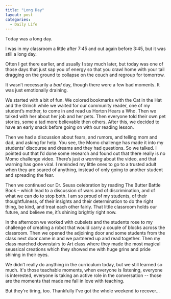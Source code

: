 ```yaml
---
title: "Long Day"
layout: post
categories:
  - Daily Life
---
```

<p>Today was a long day.</p>
<p>I was in my classroom a little after 7:45 and out again before 3:45, but it was still a long day.</p>
<p>Often I get there earlier, and usually I stay much later, but today was one of those days that just sap you of energy so that you crawl home with your tail dragging on the ground to collapse on the couch and regroup for tomorrow.</p>
<p>It wasn&rsquo;t necessarily a <em>bad</em> day, though there were a few bad moments. It was just emotionally draining.</p>
<p>We started with a bit of fun. We colored bookmarks with the Cat in the Hat and the Grinch while we waited for our community reader, one of my student&rsquo;s mother, to come in and read us Horton Hears a Who. Then we talked with her about her job and her pets. Then everyone told their own pet stories, some a tad more believable then others. After this, we decided to have an early snack before going on with our reading lesson.</p>
<p>Then we had a discussion about fears, and rumors, and telling mom and dad, and asking for help. You see, the Momo challenge has made it into my students&rsquo; discourse and dreams and they had questions. So we talked. I pointed out that I&rsquo;d done some research and found out that there really is no Momo challenge video. There&rsquo;s just <em>a warning</em> about the video, and that warning has gone viral. I reminded my little ones to go to a trusted adult when they are scared of anything, instead of only going to another student and spreading the fear.</p>
<p>Then we continued our Dr. Seuss celebration by reading The Butter Battle Book &ndash; which lead to a discussion of wars and of discrimination, and of what we can do to stop both. I am so proud of my students, of their thoughtfulness, of their insights and their determination to do the right thing, be kind, and treat each other fairly. That little classroom holds our future, and believe me, it&rsquo;s shining brightly right now.</p>
<p>In the afternoon we worked with cubelets and the students rose to my challenge of creating a robot that would carry a couple of blocks across the classroom. Then we opened the adjoining door and some students from the class next door came in and we partnered up and read together. Then my class marched downstairs to Art class where they made the most magical seussical creations which they showed me with huge grins and pride shining in their eyes.</p>
<p>We didn&rsquo;t really do anything in the curriculum today, but we still learned so much. It's those teachable moments, when everyone is listening, everyone is interested, everyone is taking an active role in the conversation -- those are the moments that made me fall in love with teaching.&nbsp;</p>
<p>But they're tiring, too. Thankfully I've got the whole weekend to recover...&nbsp;</p>
